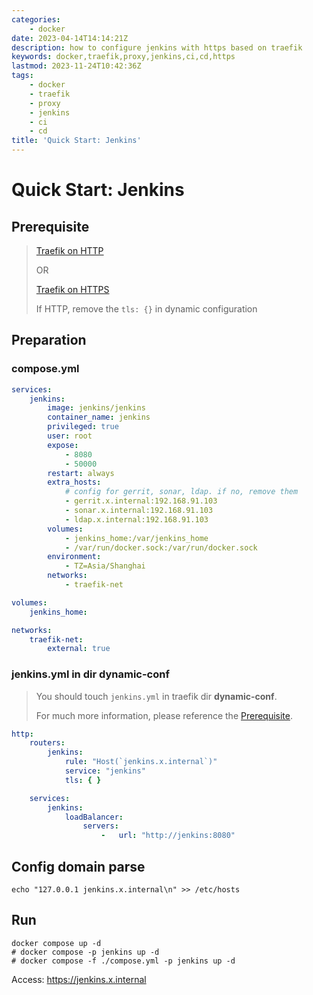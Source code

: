 ```yaml
---
categories:
    - docker
date: 2023-04-14T14:14:21Z
description: how to configure jenkins with https based on traefik
keywords: docker,traefik,proxy,jenkins,ci,cd,https
lastmod: 2023-11-24T10:42:36Z
tags:
    - docker
    - traefik
    - proxy
    - jenkins
    - ci
    - cd
title: 'Quick Start: Jenkins'
---
```




# Quick Start: Jenkins

## Prerequisite

> [Traefik on HTTP](https://blog.caoyu.info/quick-start-1-traefik.html)
>
> OR
>
> [Traefik on HTTPS](https://blog.caoyu.info/quick-start-1-1-traefik-ssl.html)
>
> If HTTP, remove the `tls: {}` in dynamic configuration

## Preparation

### compose.yml

```yaml
services:
    jenkins:
        image: jenkins/jenkins
        container_name: jenkins
        privileged: true
        user: root
        expose:
            - 8080
            - 50000
        restart: always
        extra_hosts:
            # config for gerrit, sonar, ldap. if no, remove them
            - gerrit.x.internal:192.168.91.103
            - sonar.x.internal:192.168.91.103
            - ldap.x.internal:192.168.91.103
        volumes:
            - jenkins_home:/var/jenkins_home
            - /var/run/docker.sock:/var/run/docker.sock
        environment:
            - TZ=Asia/Shanghai
        networks:
            - traefik-net

volumes:
    jenkins_home:

networks:
    traefik-net:
        external: true

```

### jenkins.yml in dir dynamic-conf

> You should touch `jenkins.yml` in traefik dir **dynamic-conf**.
>
> For much more information, please reference the [Prerequisite](#Prerequisite).

```yaml
http:
    routers:
        jenkins:
            rule: "Host(`jenkins.x.internal`)"
            service: "jenkins"
            tls: { }

    services:
        jenkins:
            loadBalancer:
                servers:
                    -   url: "http://jenkins:8080"

```

## Config domain parse

```shell
echo "127.0.0.1 jenkins.x.internal\n" >> /etc/hosts
```

## Run

```shell
docker compose up -d
# docker compose -p jenkins up -d
# docker compose -f ./compose.yml -p jenkins up -d
```

Access: <https://jenkins.x.internal>
